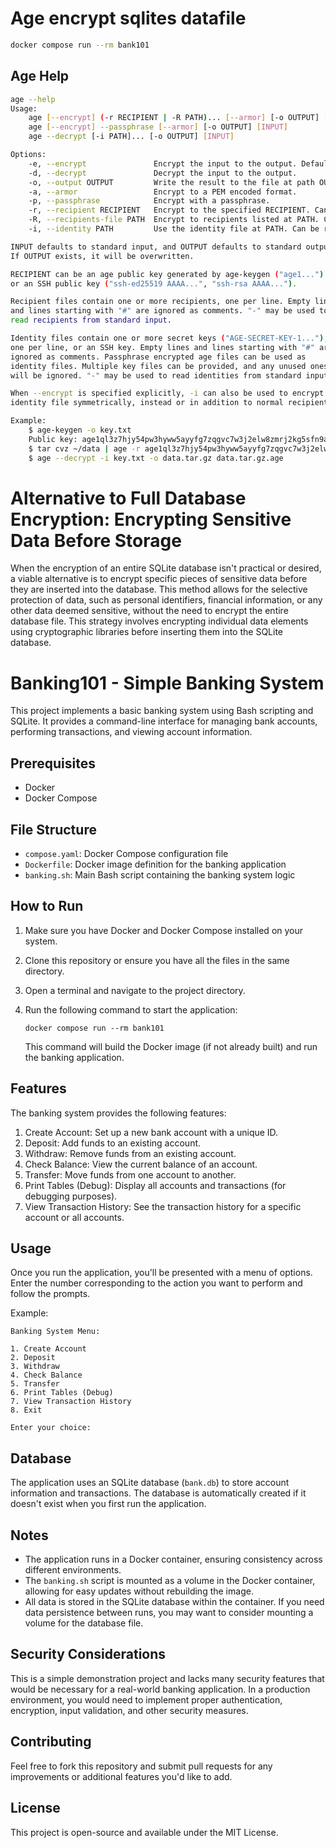 # Age encrypt sqlites datafile

```sh
docker compose run --rm bank101
```

## Age Help

```sh
age --help
Usage:
    age [--encrypt] (-r RECIPIENT | -R PATH)... [--armor] [-o OUTPUT] [INPUT]
    age [--encrypt] --passphrase [--armor] [-o OUTPUT] [INPUT]
    age --decrypt [-i PATH]... [-o OUTPUT] [INPUT]

Options:
    -e, --encrypt               Encrypt the input to the output. Default if omitted.
    -d, --decrypt               Decrypt the input to the output.
    -o, --output OUTPUT         Write the result to the file at path OUTPUT.
    -a, --armor                 Encrypt to a PEM encoded format.
    -p, --passphrase            Encrypt with a passphrase.
    -r, --recipient RECIPIENT   Encrypt to the specified RECIPIENT. Can be repeated.
    -R, --recipients-file PATH  Encrypt to recipients listed at PATH. Can be repeated.
    -i, --identity PATH         Use the identity file at PATH. Can be repeated.

INPUT defaults to standard input, and OUTPUT defaults to standard output.
If OUTPUT exists, it will be overwritten.

RECIPIENT can be an age public key generated by age-keygen ("age1...")
or an SSH public key ("ssh-ed25519 AAAA...", "ssh-rsa AAAA...").

Recipient files contain one or more recipients, one per line. Empty lines
and lines starting with "#" are ignored as comments. "-" may be used to
read recipients from standard input.

Identity files contain one or more secret keys ("AGE-SECRET-KEY-1..."),
one per line, or an SSH key. Empty lines and lines starting with "#" are
ignored as comments. Passphrase encrypted age files can be used as
identity files. Multiple key files can be provided, and any unused ones
will be ignored. "-" may be used to read identities from standard input.

When --encrypt is specified explicitly, -i can also be used to encrypt to an
identity file symmetrically, instead or in addition to normal recipients.

Example:
    $ age-keygen -o key.txt
    Public key: age1ql3z7hjy54pw3hyww5ayyfg7zqgvc7w3j2elw8zmrj2kg5sfn9aqmcac8p
    $ tar cvz ~/data | age -r age1ql3z7hjy54pw3hyww5ayyfg7zqgvc7w3j2elw8zmrj2kg5sfn9aqmcac8p > data.tar.gz.age
    $ age --decrypt -i key.txt -o data.tar.gz data.tar.gz.age
```

# Alternative to Full Database Encryption: Encrypting Sensitive Data Before Storage

When the encryption of an entire SQLite database isn't practical or desired, a viable alternative is to encrypt specific pieces of sensitive data before they are inserted into the database. This method allows for the selective protection of data, such as personal identifiers, financial information, or any other data deemed sensitive, without the need to encrypt the entire database file. This strategy involves encrypting individual data elements using cryptographic libraries before inserting them into the SQLite database.

# Banking101 - Simple Banking System

This project implements a basic banking system using Bash scripting and SQLite. It provides a command-line interface for managing bank accounts, performing transactions, and viewing account information.

## Prerequisites

- Docker
- Docker Compose

## File Structure

- `compose.yaml`: Docker Compose configuration file
- `Dockerfile`: Docker image definition for the banking application
- `banking.sh`: Main Bash script containing the banking system logic

## How to Run

1. Make sure you have Docker and Docker Compose installed on your system.
2. Clone this repository or ensure you have all the files in the same directory.
3. Open a terminal and navigate to the project directory.
4. Run the following command to start the application:

   ```
   docker compose run --rm bank101
   ```

   This command will build the Docker image (if not already built) and run the banking application.

## Features

The banking system provides the following features:

1. Create Account: Set up a new bank account with a unique ID.
2. Deposit: Add funds to an existing account.
3. Withdraw: Remove funds from an existing account.
4. Check Balance: View the current balance of an account.
5. Transfer: Move funds from one account to another.
6. Print Tables (Debug): Display all accounts and transactions (for debugging purposes).
7. View Transaction History: See the transaction history for a specific account or all accounts.

## Usage

Once you run the application, you'll be presented with a menu of options. Enter the number corresponding to the action you want to perform and follow the prompts.

Example:

```
Banking System Menu:

1. Create Account
2. Deposit
3. Withdraw
4. Check Balance
5. Transfer
6. Print Tables (Debug)
7. View Transaction History
8. Exit

Enter your choice:
```

## Database

The application uses an SQLite database (`bank.db`) to store account information and transactions. The database is automatically created if it doesn't exist when you first run the application.

## Notes

- The application runs in a Docker container, ensuring consistency across different environments.
- The `banking.sh` script is mounted as a volume in the Docker container, allowing for easy updates without rebuilding the image.
- All data is stored in the SQLite database within the container. If you need data persistence between runs, you may want to consider mounting a volume for the database file.

## Security Considerations

This is a simple demonstration project and lacks many security features that would be necessary for a real-world banking application. In a production environment, you would need to implement proper authentication, encryption, input validation, and other security measures.

## Contributing

Feel free to fork this repository and submit pull requests for any improvements or additional features you'd like to add.

## License

This project is open-source and available under the MIT License.